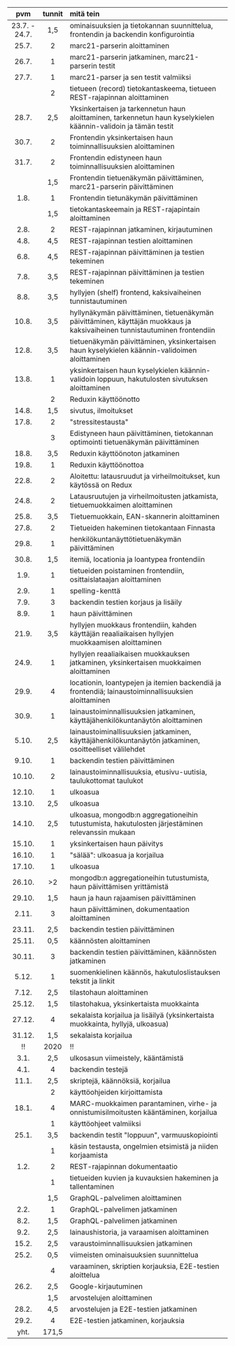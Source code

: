 | pvm | tunnit | mitä tein |
| :---: | :---: | :--- |
| 23.7. - 24.7. | 1,5 | ominaisuuksien ja tietokannan suunnittelua, frontendin ja backendin konfigurointia |
| 25.7. | 2 | marc21-parserin aloittaminen |
| 26.7. | 1 | marc21-parserin jatkaminen, marc21-parserin testit |
| 27.7. | 1 | marc21-parser ja sen testit valmiiksi |
| | 2 | tietueen (record) tietokantaskeema, tietueen REST-rajapinnan aloittaminen |
| 28.7. | 2,5 | Yksinkertaisen ja tarkennetun haun aloittaminen, tarkennetun haun kyselykielen käännin-validoin ja tämän testit |
| 30.7. | 2 | Frontendin yksinkertaisen haun toiminnallisuuksien aloittaminen |
| 31.7. | 2 | Frontendin edistyneen haun toiminnallisuuksien aloittaminen |
| | 1,5 | Frontendin tietuenäkymän päivittäminen, marc21-parserin päivittäminen |
| 1.8. | 1 | Frontendin tietunäkymän päivittäminen |
| | 1,5 | tietokantaskeemain ja REST-rajapintain aloittaminen |
| 2.8. | 2 | REST-rajapinnan jatkaminen, kirjautuminen |
| 4.8. | 4,5 | REST-rajapinnan testien aloittaminen |
| 6.8. | 4,5 | REST-rajapinnan päivittäminen ja testien tekeminen |
| 7.8. | 3,5 | REST-rajapinnan päivittäminen ja testien tekeminen |
| 8.8. | 3,5 | hyllyjen (shelf) frontend, kaksivaiheinen tunnistautuminen |
| 10.8. | 3,5 | hyllynäkymän päivittäminen, tietuenäkymän päivittäminen, käyttäjän muokkaus ja kaksivaiheinen tunnistautuminen frontendiin |
| 12.8. | 3,5 | tietuenäkymän päivittäminen, yksinkertaisen haun kyselykielen käännin-validoimen aloittaminen |
| 13.8. | 1 | yksinkertaisen haun kyselykielen käännin-validoin loppuun, hakutulosten sivutuksen aloittaminen |
| | 2 | Reduxin käyttöönotto |
| 14.8. | 1,5 | sivutus, ilmoitukset |
| 17.8. | 2 | "stressitestausta" |
| | 3 | Edistyneen haun päivittäminen, tietokannan optimointi tietuenäkymän päivittäminen |
| 18.8. | 3,5 | Reduxin käyttöönoton jatkaminen |
| 19.8. | 1 | Reduxin käyttöönottoa |
| 22.8. | 2 | Aloitettu: latausruudut ja virheilmoitukset, kun käytössä on Redux |
| 24.8. | 2 | Latausruutujen ja virheilmoitusten jatkamista, tietuemuokkaimen aloittaminen |
| 25.8. | 3,5 | Tietuemuokkain, EAN-skannerin aloittaminen |
| 27.8. | 2 | Tietueiden hakeminen tietokantaan Finnasta |
| 29.8. | 1 | henkilökuntanäyttötietuenäkymän päivittäminen |
| 30.8. | 1,5 | itemiä, locationia ja loantypea frontendiin |
| 1.9. | 1 | tietueiden poistaminen frontendiin, osittaislataajan aloittaminen |
| 2.9. | 1 | spelling-kenttä |
| 7.9. | 3 | backendin testien korjaus ja lisäily |
| 8.9. | 1 | haun päivittäminen |
| 21.9. | 3,5 | hyllyjen muokkaus frontendiin, kahden käyttäjän reaaliaikaisen hyllyjen muokkaamisen aloittaminen |
| 24.9. | 1 | hyllyjen reaaliaikaisen muokkauksen jatkaminen, yksinkertaisen muokkaimen aloittaminen |
| 29.9. | 4 | locationin, loantypejen ja itemien backendiä ja frontendiä; lainaustoiminnallisuuksien aloittaminen |
| 30.9. | 1 | lainaustoiminnallisuuksien jatkaminen, käyttäjähenkilökuntanäytön aloittaminen |
| 5.10. | 2,5 | lainaustoiminallisuuksien jatkaminen, käyttäjähenkilökuntanäytön jatkaminen, osoitteelliset välilehdet |
| 9.10. | 1 | backendin testien päivittäminen |
| 10.10. | 2 | lainaustoiminnallisuuksia, etusivu-uutisia, taulukottomat taulukot |
| 12.10. | 1 | ulkoasua |
| 13.10. | 2,5 | ulkoasua |
| 14.10. | 2,5 | ulkoasua, mongodb:n aggregationeihin tutustumista, hakutulosten järjestäminen relevanssin mukaan |
| 15.10. | 1 | yksinkertaisen haun päivitys |
| 16.10. | 1 | "sälää": ulkoasua ja korjailua |
| 17.10. | 1 | ulkoasua |
| 26.10. | >2 | mongodb:n aggregationeihin tutustumista, haun päivittämisen yrittämistä |
| 29.10. | 1,5 | haun ja haun rajaamisen päivittäminen |
| 2.11. | 3 | haun päivittäminen, dokumentaation aloittaminen |
| 23.11. | 2,5 | backendin testien päivittäminen |
| 25.11. | 0,5 | käännösten aloittaminen |
| 30.11. | 3 | backendin testien päivittäminen, käännösten jatkaminen |
| 5.12. | 1 | suomenkielinen käännös, hakutuloslistauksen tekstit ja linkit |
| 7.12. | 2,5 | tilastohaun aloittaminen |
| 25.12. | 1,5 | tilastohakua, yksinkertaista muokkainta |
| 27.12. | 4 | sekalaista korjailua ja lisäilyä (yksinkertaista muokkainta, hyllyjä, ulkoasua) |
| 31.12. | 1,5 | sekalaista korjailua |
|  !! | 2020 | !! |
| 3.1. | 2,5 | ulkosasun viimeistely, kääntämistä |
| 4.1. | 4 | backendin testejä |
| 11.1. | 2,5 | skriptejä, käännöksiä, korjailua |
| | 2 | käyttöohjeiden kirjoittamista |
| 18.1. | 4 | MARC-muokkaimen parantaminen, virhe- ja onnistumisilmoitusten kääntäminen, korjailua |
| | 1 | käyttöohjeet valmiiksi |
| 25.1. | 3,5 | backendin testit "loppuun", varmuuskopiointi |
| | 1 | käsin testausta, ongelmien etsimistä ja niiden korjaamista |
| 1.2. | 2 | REST-rajapinnan dokumentaatio |
| | 1 | tietueiden kuvien ja kuvauksien hakeminen ja tallentaminen |
| | 1,5 | GraphQL-palvelimen aloittaminen |
| 2.2. | 1 | GraphQL-palvelimen jatkaminen |
| 8.2. | 1,5 | GraphQL-palvelimen jatkaminen |
| 9.2. | 2,5 | lainaushistoria, ja varaamisen aloittaminen |
| 15.2. | 2,5 | varaustoiminnallisuuksien jatkaminen |
| 25.2. | 0,5 | viimeisten ominaisuuksien suunnittelua |
| | 4 | varaaminen, skriptien korjauksia, E2E-testien aloittelua |
| 26.2. | 2,5 | Google-kirjautuminen |
| | 1,5 | arvostelujen aloittaminen |
| 28.2. | 4,5 | arvostelujen ja E2E-testien jatkaminen |
| 29.2. | 4 | E2E-testien jatkaminen, korjauksia |
| yht. | 171,5 | |